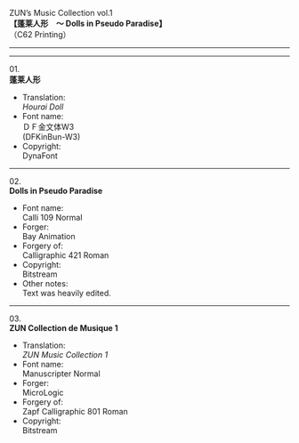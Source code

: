 ZUN’s Music Collection vol.1  
**【蓬莱人形　～ Dolls in Pseudo Paradise】**  
（C62 Printing）

---  
---

01\.  
**蓬莱人形**
  - Translation:  
*Hourai Doll*
  - Font name:  
ＤＦ金文体W3  
(DFKinBun-W3)
  - Copyright:  
DynaFont

---

02\.  
**Dolls in Pseudo Paradise**
  - Font name:  
Calli 109 Normal
  - Forger:  
Bay Animation
  - Forgery of:  
Calligraphic 421 Roman
  - Copyright:  
Bitstream
  - Other notes:  
Text was heavily edited.

---

03\.  
**ZUN Collection de Musique 1**
  - Translation:  
*ZUN Music Collection 1*
  - Font name:  
Manuscripter Normal
  - Forger:  
MicroLogic
  - Forgery of:  
Zapf Calligraphic 801 Roman
  - Copyright:  
Bitstream

